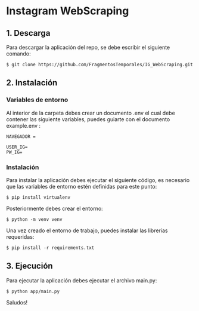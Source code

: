 # Instagram WebScraping

## 1. Descarga

Para descargar la aplicación del repo, se debe escribir el siguiente comando:

```
$ git clone https://github.com/FragmentosTemporales/IG_WebScraping.git
```

## 2. Instalación

### Variables de entorno

Al interior de la carpeta debes crear un documento .env el cual debe contener las siguiente variables, puedes guiarte con el documento example.env :

```
NAVEGADOR =

USER_IG=
PW_IG=
```

### Instalación

Para instalar la aplicación debes ejecutar el siguiente código, es necesario que las variables de entorno estén definidas para este punto:

```
$ pip install virtualenv
```

Posteriormente debes crear el entorno:

```
$ python -m venv venv
```

Una vez creado el entorno de trabajo, puedes instalar las librerías requeridas:

```
$ pip install -r requirements.txt
```

## 3. Ejecución

Para ejecutar la aplicación debes ejecutar el archivo main.py:

```
$ python app/main.py
```

Saludos!